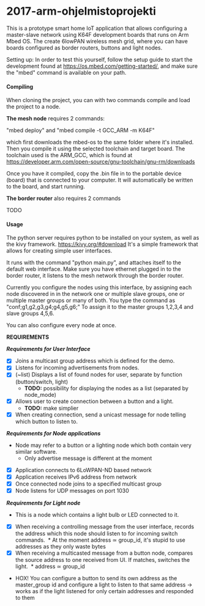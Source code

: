 # 2017-arm-ohjelmistoprojekti

This is a prototype smart home IoT application that allows configuring a 
master-slave network using K64F development boards that runs on Arm Mbed OS.
The create 6lowPAN wireless mesh grid, where you can have boards configured as 
border routers, buttons and light nodes.

Setting up: In order to test this yourself, follow the setup guide to start the 
development found at https://os.mbed.com/getting-started/, and make sure the
"mbed" command is available on your path.

#### Compiling

When cloning the project, you can with two commands compile and load the project to a node.

**The mesh node** requires 2 commands:

"mbed deploy" and "mbed compile -t GCC_ARM -m K64F" 

which first downloads the mbed-os to the same folder where it's installed. Then you compile it using the selected toolchain and target board.
The toolchain used is the ARM_GCC, which is found at https://developer.arm.com/open-source/gnu-toolchain/gnu-rm/downloads

Once you have it compiled, copy the <folder name>.bin file in to the portable device (board) that is connected to your computer. It will automatically be written to the board, and start running.
 
 **The border router** also requires 2 commands

TODO


#### Usage

The python server requires python to be installed on your system, as well as the kivy framework. https://kivy.org/#download
It's a simple framework that allows for creating simple user interfaces.

It runs with the command "python main.py", and attaches itself to the default web interface. 
Make sure you have ethernet plugged in to the border router, it listens to the mesh network 
through the border router.

Currently you configure the nodes using this interface, by assigning each node discovered in
in the network one or multiple slave groups, one or multiple master groups or many of both.
You type the command as 
"conf;g1,g2,g3,g4;g4,g5,g6;"
To assign it to the master groups 1,2,3,4 and slave groups 4,5,6.

You can also configure every node at once.

**REQUIREMENTS**


**_Requirements for User Interface_**

* [x] Joins a multicast group address which is defined for the demo.
* [x] Listens for incoming advertisements from nodes.
* [x] (~list) Displays a list of found nodes for user, separate by function (button/switch, light)
  * **TODO:** possibility for displaying the nodes as a list (separated by node_mode)
* [x] Allows user to create connection between a button and a light.
  * **TODO:** make simplier
* [x] When creating connection, send a unicast message for node telling which button to listen to.

**_Requirements for Node applications_**

* Node may refer to a button or a lighting node which both contain very similar software.
  * Only advertise message is different at the moment

* [x] Application connects to 6LoWPAN-ND based network
* [x] Application receives IPv6 address from network
* [x] Once connected node joins to a specified multicast group
* [x] Node listens for UDP messages on port 1030

**_Requirements for Light node_**

* This is a node which contains a light bulb or LED connected to it.

* [x] When receiving a controlling message from the user interface, records the address which this node should listen to for incoming switch commands.
  * At the moment address ≃ group_id, it's stupid to use addresses as they only waste bytes
* [x] When receiving a multicasted message from a button node, compares the source address to one received from UI. If matches, switches the light.
  * address ≃ group_id

* HOX! You can configure a button to send its own address as the master_group id
           and configure a light to listen to that same address
    -> works as if the light listened for only certain addresses and responded to them

